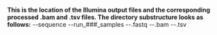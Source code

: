 <b>This is the location of the Illumina output files and the corresponding processed .bam and .tsv files. The directory substructure looks as follows:</b>
--sequence
    --run_###_samples
        --.fastq
        --.bam
        --.tsv